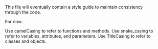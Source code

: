 This file will eventually contain a style guide to maintain consistency through the code.

For now:

Use camelCasing to refer to functions and methods.
Use snake_casing to refer to variables, attributes, and parameters.
Use TitleCasing to refer to classes and objects.
